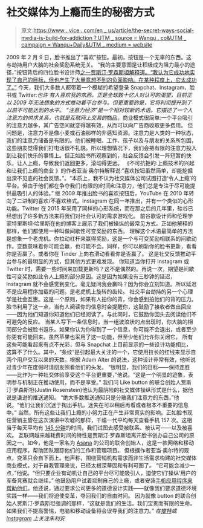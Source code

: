 # 社交媒体为上瘾而生的秘密方式

> 原文:[https://www . vice . com/en _ us/article/the-secret-ways-social-media-is-build-for-addiction？UTM _ source = Wanqu . co&UTM _ campaign = Wanqu+Daily&UTM _ medium = website](https://www.vice.com/en_us/article/the-secret-ways-social-media-is-built-for-addiction?utm_source=wanqu.co&utm_campaign=Wanqu+Daily&utm_medium=website)

 2009 年 2 月 9 日，脸书推出了“喜欢”按钮。最初，按钮是一个无辜的东西。这与劫持用户大脑的社会奖励系统无关。  “我的主要意图是让积极成为阻力最小的途径，”按钮背后的四位脸书设计师[之一贾斯汀·罗森斯坦解释道。“我认为它成功地实现了自己的目标，但也产生了大量意想不到的负面影响。在某种程度上，它太成功了。”](https://www.quora.com/Whats-the-history-of-the-Awesome-Button-that-eventually-became-the-Like-button-on-Facebook)  今天，我们大多数人都带着一个模糊的希望登录 Snapchat、Instagram、脸书或 Twitter:*也许* *有人喜欢我的东西。*正是全球数十亿人对认可的渴望，目前正以 2009 年无法想象的方式推动着平台参与。但更重要的是，它将利润提升到了以前不可能达到的水平。  “注意力经济”是一个相对较新的术语。它描述了一个人注意力的供求关系，也就是*互联网上交易的*商品。商业模式很简单:一个平台吸引的注意力越多，其广告空间就变得越有效，从而可以向广告商收取更多费用。  但问题是，注意力不是像小麦或石油那样的非感知资源。注意力是人类的一种状态，我们的注意力储备是有限的。他们被睡眠、工作、孩子以及与朋友的关系所包围，这些朋友觉得我们打电话很不礼貌。所以理想情况下，我们会把有限的注意力投入到让我们快乐的事情上。但正如脸书所观察到的，社会反馈会引发一阵短暂的快乐，让人上瘾，导致我们返回更多，滚动得更远。  《不可抗拒的:上瘾技术的兴起和让我们上瘾的商业 》的作者亚当·奥尔特解释说:“喜欢按钮虽然简单，却能挖掘出深不见底的社会反馈。”。“本质上，我不认为社交媒体公司试图打造‘令人上瘾’的平台。但由于他们都在争夺我们(有限的)时间和注意力，他们总是专注于尽可能提供最吸引人的体验。”  继 2009 年推出脸书的喜欢按钮后，YouTube 在 2010 年转向了二进制的喜欢/不喜欢格式。Instagram 在同一年推出，并有一个类似的心形功能。Twitter 在 2015 年采用了同样的心形系统，而在那之后的几年里，硅谷已经想出了许多新方法来将我们对社会认可的需求游戏化。  前谷歌设计师和伦理学家特里斯坦·哈里斯在他的博客上展示了我们被操纵的最常见方式。正如他解释的那样，他们都使用一种叫做间歇性可变奖励的东西。  理解这个术语最简单的方法是想象一个老虎机。你拉动杠杆来赢得奖励，这是一个与可变奖励相联系的间歇动作。变数意味着你可能会赢，也可能不会。同样，你可以刷新你的脸书更新，看看你是否赢了。或者你在 Tinder 上向右滑动看看你是否赢了。  这是社交反馈推动平台参与的最明显的方式，但其他方式更难发现。  你知道当你打开 Instagram 或 Twitter 时，需要一些时间来加载更新吗？这不是偶然的。再说一次，期望是间歇性可变奖励如此令人上瘾的部分原因。这是因为如果没有三秒钟的延迟，Instagram 就不会感觉到变化。毫无疑问我会赢吗？因为你会立刻知道。所以延迟不是应用程序加载的问题。是老虎机上旋转的齿轮。  社交平台劫持的另一个心理学是社会互惠。这是一个原则，如果有人拍你的背，你会感到拍他们的背的压力。脸书利用了这一点，当有人阅读你的信息时会提醒你，这鼓励了接收者做出回应——因为他们知道你知道他们已经阅读了。与此同时，它鼓励你回头去阅读他们不可避免的反应。  当某人写下一条信息时，当一组波浪状的点出现时，你大脑的相同部分会被脸书逗乐。如果你认为你得到了一个信息，你可能不会退出，或者至少你更有可能回来。虽然苹果也采用了这一功能，但至少他们允许你关闭它。  所有这些可能看起来有点不光彩，但与 Snapchat 上目前显示的一些设计功能相比，这算不了什么。其中，“条纹”是引起最大关注的一个，它使用拉长的红线来显示自两个用户交互以来的天数。根据 Adam Alter 的说法，这种设计非常有效，他听说过青少年在度假时请朋友照看他们的头发。  “很明显，我们的目标——保持连胜——比作为一种社交体验享受这个平台更重要，”他说。“这是一个明显的迹象，表明参与机制正在推动使用，而不是享受。”  我们问 Like button 的联合创始人贾斯汀·罗森斯坦(Justin Rosenstein)他认为最阴险的社交媒体操纵形式是什么，据他说是谦逊的推送通知。  “绝大多数推送通知只是分散我们注意力的东西，”他说。“他们让我们沉迷于掏出手机，迷失在可以稍后再看或者根本不重要的信息中。”  当然，所有这些让我们上瘾的小努力正在产生非常真实的影响。正如脸书现任营销主管在这次演讲中吹嘘的那样，千禧一代平均每天查看手机 157 次。这相当于每天平均有 [145 分钟](https://blog.dscout.com/mobile-touches)的时间，我们试图去感受被联系、被认可——以及被喜欢。  互联网越来越耗费时间的特性是贾斯汀·罗森斯坦离开脸书创办自己公司的原因之一。如今，他是一家名为 [Asana](https://asana.com/) 的公司的联合创始人，这是一款网络和移动应用程序，帮助团队跟踪他们的工作和管理项目。  但根据作者亚当·奥尔特的观点，变革只会自下而上。他声称，围绕营销机构需求而非生活需求构建的社交媒体商业模式，对于自我管理来说，已经太根深蒂固和有利可图了。  “它可能会减少一点，”他说。“但只要企业有动机让自己的平台尽可能吸引人，迫使它们‘操纵’用户的军备竞赛就会继续。”  他鼓励用户试着抑制自己的上瘾，或者安装[手机应用程序来帮助他们](http://www.timewellspent.io/take-control/)。他还说，通过要求公司更多的道德设计实践——就像我们要求道德环境实践一样——我们将迫使变革，夺回我们的自由时间。  因为就像 button 的联合创始人贾斯汀·罗森斯坦强调的那样，“这就是我们的生活。我们宝贵而有限的生命。如果我们不提高警惕，电脑和移动设备将会误导我们的注意力。”  *在[推特](https://twitter.com/?lang=en)或 [Instagram](https://www.instagram.com/julianmorgans/) 上关注朱利安*